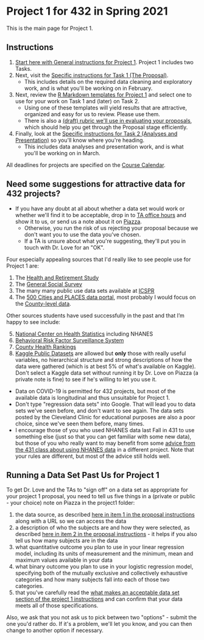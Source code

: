 # Project 1 for 432 in Spring 2021

This is the main page for Project 1. 

## Instructions

1. [Start here with General instructions for Project 1](https://github.com/THOMASELOVE/432-2021/blob/master/project1/00_project1_general.md). Project 1 includes two Tasks.
2. Next, visit the [Specific instructions for Task 1 (The Proposal)](https://github.com/THOMASELOVE/432-2021/blob/master/project1/01_project1_proposal.md).
    - This includes details on the required data cleaning and exploratory work, and is what you'll be working on in February.
3. Next, review the [R Markdown templates for Project 1](https://github.com/THOMASELOVE/432-2021/blob/master/project1/templates/README.md) and select one to use for your work on Task 1 and (later) on Task 2.
    - Using one of these templates will yield results that are attractive, organized and easy for us to review. Please use them.
    - There is also a [(draft) rubric we'll use in evaluating your proposals](https://github.com/THOMASELOVE/432-2021/blob/master/project1/project1_proposal_rubric.pdf), which should help you get through the Proposal stage efficiently.
4. Finally, look at the [Specific instructions for Task 2 (Analyses and Presentation)](https://github.com/THOMASELOVE/432-2021/blob/master/project1/02_project1_analyses.md) so you'll know where you're heading.
    - This includes data analyses and presentation work, and is what you'll be working on in March.

All deadlines for projects are specified on the [Course Calendar](https://thomaselove.github.io/432/calendar.html).

## Need some suggestions for attractive data for 432 projects?

- If you have any doubt at all about whether a data set would work or whether we'll find it to be acceptable, drop in to [TA office hours](https://thomaselove.github.io/432/contact.html) and show it to us, or send us a note about it on [Piazza](https://piazza.com/case/spring2021/pqhs432).
    - Otherwise, you run the risk of us rejecting your proposal because we don't want you to use the data you've chosen.
    - If a TA is unsure about what you're suggesting, they'll put you in touch with Dr. Love for an "OK".

Four especially appealing sources that I'd really like to see people use for Project 1 are:

1. The [Health and Retirement Study](https://hrsdata.isr.umich.edu/data-products/public-survey-data?_ga=2.79574685.849210420.1612760982-241136149.1612760982)
2. The [General Social Survey](https://gssdataexplorer.norc.org/)
3. The many many public use data sets available at [ICSPR](https://www.icpsr.umich.edu/icpsrweb/ICPSR/)
4. The [500 Cities and PLACES data portal](https://chronicdata.cdc.gov/browse?category=500+Cities+%26+Places&sortBy=newest&utf8), most probably I would focus on the [County-level data](https://chronicdata.cdc.gov/500-Cities-Places/PLACES-Local-Data-for-Better-Health-County-Data-20/swc5-untb).

Other sources students have used successfully in the past and that I’m happy to see include:

5. [National Center on Health Statistics](https://www.cdc.gov/nchs/data_access/ftp_data.htm) including NHANES
6. [Behavioral Risk Factor Surveillance System](https://www.cdc.gov/brfss/data_documentation/index.htm)
7. [County Health Rankings](https://www.countyhealthrankings.org/explore-health-rankings/rankings-data-documentation)
8. [Kaggle Public Datasets](https://www.kaggle.com/datasets) are allowed but **only** those with really useful variables, no hierarchical structure and strong descriptions of how the data were gathered (which is at best 5% of what's available on Kaggle). Don't select a Kaggle data set without running it by Dr. Love on Piazza (a private note is fine) to see if he's willing to let you use it.

- Data on COVID-19 is permitted for 432 projects, but most of the available data is longitudinal and thus unsuitable for Project 1. 
- Don't type "regression data sets" into Google. That will lead you to data sets we've seen before, and don't want to see again. The data sets posted by the Cleveland Clinic for educational purposes are also a poor choice, since we've seen them before, many times.
- I encourage those of you who used NHANES data last Fall in 431 to use something else (just so that you can get familiar with some new data), but those of you who really want to may benefit from some [advice from the 431 class about using NHANES data](https://thomaselove.github.io/431-2020-projectB/your2.html) in a different project. Note that your rules are different, but most of the advice still holds well.

## Running a Data Set Past Us for Project 1

To get Dr. Love and the TAs to "sign off" on a data set as appropriate for your project 1 proposal, you need to tell us five things in a (private or public - your choice) note on Piazza in the project1 folder:

1. the data source, as described [here in item 1 in the proposal instructions](https://github.com/THOMASELOVE/432-2021/blob/master/project1/01_project1_proposal.md#1-data-source) along with a URL so we can access the data
2. a description of who the subjects are and how they were selected, as described [here in item 2 in the proposal instructions](https://github.com/THOMASELOVE/432-2021/blob/master/project1/01_project1_proposal.md#2-the-subjects) - it helps if you also tell us how many subjects are in the data
3. what quantitative outcome you plan to use in your linear regression model, including its units of measurement and the minimum, mean and maximum values available in your data
4. what binary outcome you plan to use in your logistic regression model, specifying both of the mutually exclusive and collectively exhaustive categories and how many subjects fall into each of those two categories.
5. that you've carefully read the [what makes an acceptable data set section of the project 1 instructions](https://github.com/THOMASELOVE/432-2021/blob/master/project1/00_project1_general.md#3-what-makes-an-acceptable-data-set) and can confirm that your data meets all of those specifications.

Also, we ask that you not ask us to pick between two "options" - submit the one you'd rather do. If it's a problem, we'll let you know, and you can then change to another option if necessary.

